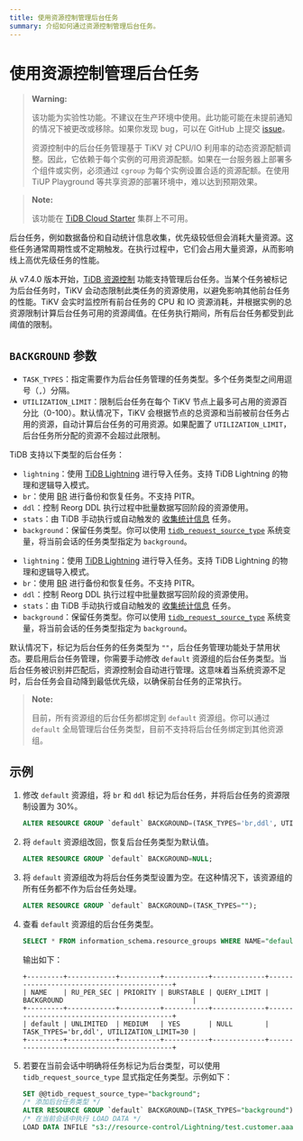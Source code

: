 ```yaml
---
title: 使用资源控制管理后台任务
summary: 介绍如何通过资源控制管理后台任务。
---
```


# 使用资源控制管理后台任务

> **Warning:**
>
> 该功能为实验性功能。不建议在生产环境中使用。此功能可能在未提前通知的情况下被更改或移除。如果你发现 bug，可以在 GitHub 上提交 [issue](https://docs.pingcap.com/tidb/stable/support)。
>
> 资源控制中的后台任务管理基于 TiKV 对 CPU/IO 利用率的动态资源配额调整。因此，它依赖于每个实例的可用资源配额。如果在一台服务器上部署多个组件或实例，必须通过 `cgroup` 为每个实例设置合适的资源配额。在使用 TiUP Playground 等共享资源的部署环境中，难以达到预期效果。

> **Note:**
>
> 该功能在 [TiDB Cloud Starter](https://docs.pingcap.com/tidbcloud/select-cluster-tier#tidb-cloud-serverless) 集群上不可用。

后台任务，例如数据备份和自动统计信息收集，优先级较低但会消耗大量资源。这些任务通常周期性或不定期触发。在执行过程中，它们会占用大量资源，从而影响线上高优先级任务的性能。

从 v7.4.0 版本开始，[TiDB 资源控制](/tidb-resource-control-ru-groups.md) 功能支持管理后台任务。当某个任务被标记为后台任务时，TiKV 会动态限制此类任务的资源使用，以避免影响其他前台任务的性能。TiKV 会实时监控所有前台任务的 CPU 和 IO 资源消耗，并根据实例的总资源限制计算后台任务可用的资源阈值。在任务执行期间，所有后台任务都受到此阈值的限制。

## `BACKGROUND` 参数

- `TASK_TYPES`：指定需要作为后台任务管理的任务类型。多个任务类型之间用逗号（`,`）分隔。
- `UTILIZATION_LIMIT`：限制后台任务在每个 TiKV 节点上最多可占用的资源百分比（0-100）。默认情况下，TiKV 会根据节点的总资源和当前被前台任务占用的资源，自动计算后台任务的可用资源。如果配置了 `UTILIZATION_LIMIT`，后台任务所分配的资源不会超过此限制。

TiDB 支持以下类型的后台任务：

<CustomContent platform="tidb">

- `lightning`：使用 [TiDB Lightning](/tidb-lightning/tidb-lightning-overview.md) 进行导入任务。支持 TiDB Lightning 的物理和逻辑导入模式。
- `br`：使用 [BR](/br/backup-and-restore-overview.md) 进行备份和恢复任务。不支持 PITR。
- `ddl`：控制 Reorg DDL 执行过程中批量数据写回阶段的资源使用。
- `stats`：由 TiDB 手动执行或自动触发的 [收集统计信息](/statistics.md#collect-statistics) 任务。
- `background`：保留任务类型。你可以使用 [`tidb_request_source_type`](/system-variables.md#tidb_request_source_type-new-in-v740) 系统变量，将当前会话的任务类型指定为 `background`。

</CustomContent>

<CustomContent platform="tidb-cloud">

- `lightning`：使用 [TiDB Lightning](https://docs.pingcap.com/tidb/stable/tidb-lightning-overview) 进行导入任务。支持 TiDB Lightning 的物理和逻辑导入模式。
- `br`：使用 [BR](https://docs.pingcap.com/tidb/stable/backup-and-restore-overview) 进行备份和恢复任务。不支持 PITR。
- `ddl`：控制 Reorg DDL 执行过程中批量数据写回阶段的资源使用。
- `stats`：由 TiDB 手动执行或自动触发的 [收集统计信息](/statistics.md#collect-statistics) 任务。
- `background`：保留任务类型。你可以使用 [`tidb_request_source_type`](/system-variables.md#tidb_request_source_type-new-in-v740) 系统变量，将当前会话的任务类型指定为 `background`。

</CustomContent>

默认情况下，标记为后台任务的任务类型为 `""`，后台任务管理功能处于禁用状态。要启用后台任务管理，你需要手动修改 `default` 资源组的后台任务类型。当后台任务被识别并匹配后，资源控制会自动进行管理。这意味着当系统资源不足时，后台任务会自动降到最低优先级，以确保前台任务的正常执行。

> **Note:**
>
> 目前，所有资源组的后台任务都绑定到 `default` 资源组。你可以通过 `default` 全局管理后台任务类型，目前不支持将后台任务绑定到其他资源组。

## 示例

1. 修改 `default` 资源组，将 `br` 和 `ddl` 标记为后台任务，并将后台任务的资源限制设置为 30%。

    ```sql
    ALTER RESOURCE GROUP `default` BACKGROUND=(TASK_TYPES='br,ddl', UTILIZATION_LIMIT=30);
    ```

2. 将 `default` 资源组改回，恢复后台任务类型为默认值。

    ```sql
    ALTER RESOURCE GROUP `default` BACKGROUND=NULL;
    ```

3. 将 `default` 资源组改为将后台任务类型设置为空。在这种情况下，该资源组的所有任务都不作为后台任务处理。

    ```sql
    ALTER RESOURCE GROUP `default` BACKGROUND=(TASK_TYPES="");
    ```

4. 查看 `default` 资源组的后台任务类型。

    ```sql
    SELECT * FROM information_schema.resource_groups WHERE NAME="default";
    ```

    输出如下：

    ```
    +---------+------------+----------+-----------+-------------+-------------------------------------------+
    | NAME    | RU_PER_SEC | PRIORITY | BURSTABLE | QUERY_LIMIT | BACKGROUND                                |
    +---------+------------+----------+-----------+-------------+-------------------------------------------+
    | default | UNLIMITED  | MEDIUM   | YES       | NULL        | TASK_TYPES='br,ddl', UTILIZATION_LIMIT=30 |
    +---------+------------+----------+-----------+-------------+-------------------------------------------+
    ```

5. 若要在当前会话中明确将任务标记为后台类型，可以使用 `tidb_request_source_type` 显式指定任务类型。示例如下：

    ```sql
    SET @@tidb_request_source_type="background";
    /* 添加后台任务类型 */
    ALTER RESOURCE GROUP `default` BACKGROUND=(TASK_TYPES="background");
    /* 在当前会话中执行 LOAD DATA */
    LOAD DATA INFILE "s3://resource-control/Lightning/test.customer.aaaa.csv"
    ```